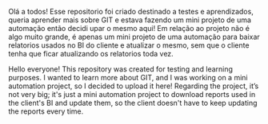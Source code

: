 Olá a todos! 
Esse repositorio foi criado destinado a testes e aprendizados, queria aprender mais sobre GIT e estava fazendo um mini projeto de uma automação então decidi upar o mesmo aqui! 
Em relação ao projeto não é algo muito grande, é apenas um mini projeto de uma automação para baixar relatorios usados no BI do cliente e atualizar o mesmo, sem que o cliente tenha que ficar atualizando os relatorios toda vez.

Hello everyone! 
This repository was created for testing and learning purposes. I wanted to learn more about GIT, and I was working on a mini automation project, so I decided to upload it here! 
Regarding the project, it’s not very big; it's just a mini automation project to download reports used in the client's BI and update them, so the client doesn't have to keep updating the reports every time.
